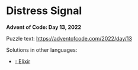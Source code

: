 # Distress Signal

**Advent of Code: Day 13, 2022**

Puzzle text: <https://adventofcode.com/2022/day/13>

Solutions in other languages:

- [💧 Elixir](../../../elixir/lib/2022/13_distress_signal)
